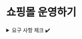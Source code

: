 # 쇼핑몰 운영하기

<details>
<summary>요구 사항 체크 ✔️</summary>
<div markdown="1">

- ✅ 쇼핑몰 개설
    - ✅ 일반 사용자가 사업자 사용자로 전환될 때 **준비중** 상태의 쇼핑몰이 추가된다. 사업자 사용자는 이 쇼핑몰의 주인이 된다.
    - ✅ 쇼핑몰에는 이름, 소개, 분류의 정보를 가지고 있으며, 주인은 자유롭게 수정이 가능하다.
        - ✅ 분류의 종류는 서비스 제작자에 의해 미리 정해진다. (최소 5)
    - ✅ 쇼핑몰의 이름, 소개, 분류가 전부 작성된 상태라면 쇼핑몰을 개설 신청을 할 수 있다.
    - ✅ 관리자는 개설 신청된 쇼핑몰의 목록을 확인할 수 있으며, 정보를 확인후 허가 또는 불허 할 수 있다.
        - ✅ 불허 할 경우 그 이유를 함께 작성해야 한다.
        - ✅ 불허된 이유를 쇼핑몰의 주인이 확인할 수 있어야 한다.
    - ✅ 개설이 허가된 쇼핑몰을 **오픈** 상태가 된다.
    - ✅ 쇼핑몰 주인은 사유를 작성하여 쇼핑몰 폐쇄 요청을 할 수 있다.
        - ✅ 관리자는 쇼핑몰 폐쇄 요청을 확인 후 수락할 수 있다.


- ✅ 쇼핑몰 관리
    - ✅ 쇼핑몰 주인은 쇼핑몰에 상품을 등록할 수 있다.
        - ✅ 필수적인 정보는 상품 이름, 상품 이미지, 상품 설명, 상품 가격, ~~상품 분류, 상품 소분류,~~ 상품 재고가 있다.
        - ✅ ~~상품 분류와 소분류는 쇼핑몰의 주인이 추가하거나, 다른 쇼핑몰 주인이 추가했던 분류를 바탕으로 선택할 수 있다.~~
    - ✅ ~~관리자는 상품 분류 목록을 보고, 유사한 분류를 같은 분류가 될 수 있도록 분류를 수정할 수 있다.~~
        - ✅ ~~쇼핑몰 주인이 취해야 하는 추가적 행동은 없다.~~
    - ✅ 쇼핑몰 주인은 등록한 상품을 수정할 수 있다.
    - ✅ ~~쇼핑몰 주인은 등록한 상품의 할인을 진행할 수 있다.~~
        - ✅ ~~기한과 할인율을 바탕으로, 할인 가격이 자동으로 적용되도록 한다.~~
    - ✅ 쇼핑몰 주인은 등록한 상품을 삭제할 수 있다.


- ✅ 쇼핑몰 조회
    - ✅ 비활성 사용자를 제외한 사용자는 쇼핑몰을 조회할 수 있다.
        - ✅ 조건 없이 조회할 경우, 가장 최근에 거래가 있었던 쇼핑몰 순서로 조회된다.
        - ✅ 이름, 쇼핑몰 분류~~, 등록된 상품 분류, 등록된 상품 소분류~~를 조건으로 쇼핑몰을 검색할 수 있다. ~~단, 분류와 소분류는 하나만 선택이 가능하다.~~


- 쇼핑몰 상품 검색
    - 비활성 사용자를 제외한 사용자는 쇼핑몰의 상품을 검색할 수 있다.
        - 이름, ~~상품 분류, 상품 소분류,~~ 가격 범위를 기준으로 상품을 검색할 수 있다. ~~단, 분류와 소분류는 하나만 선택이 가능하다.~~
        - 조회되는 상품이 등록된 쇼핑몰에 대한 정보가 함께 제공되어야 한다.


- 쇼핑몰 상품 구매
    - 비활성 사용자를 제외한 사용자는 쇼핑몰의 상품을 구매할 수 있다.
        - 상품과 구매 수량을 기준으로 구매 요청을 할 수 있다.
        - 구매 요청 후 사용자는 구매에 필요한 금액을 전달한다고 가정한다.
        - 주인이 전달된 금액을 확인하면 구매 요청을 수락할 수 있다.
        - 구매 요청이 수락되면, 상품 재고가 자동으로 갱신된다. 이후엔 구매 취소가 불가능하다.
        - 구매 요청이 수락되기 전에는 구매 요청을 취소할 수 있다.

</div>
</details>


